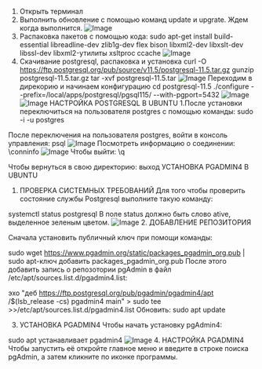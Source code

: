 1. Открыть терминал
2. Выполнить обновление с помощью команд update и upgrate. Ждем когда выполнится.
![Image](https://user-images.githubusercontent.com/113884916/205575293-8410e78e-90b7-4886-998a-c74570326f7c.png)
3. Распаковка пакетов с помощью кода:
sudo apt-get install build-essential libreadline-dev zlib1g-dev flex bison libxml2-dev libxslt-dev libssl-dev
libxml2-утилиты xsltproc ccache
![Image](https://user-images.githubusercontent.com/113884916/205577215-fb23c5a3-37c8-4234-999c-8bca87276ecb.png)
4. Скачивание postgresql, распаковка и установка
curl -O https://ftp.postgresql.org/pub/source/v11.5/postgresql-11.5.tar.gz
gunzip postgresql-11.5.tar.gz
tar -xvf postgresql-11.5.tar
![Image](https://user-images.githubusercontent.com/113884916/205635116-2b88cc3d-72a9-44e2-ab49-c8326bf9dcdc.png)
Переходим в дирекорию и начинаем конфигурацию
cd postgresql-11.5
./configure --prefix=/local/apps/postgresql/pgsql115/ --with-pgport=5432
![Image](https://user-images.githubusercontent.com/113884916/205636734-34837013-083b-4f54-9413-a2f8763d6b85.png)
![Image](https://user-images.githubusercontent.com/113884916/205637786-210d6ffa-a126-4806-b490-88a1f5aca107.png)
НАСТРОЙКА POSTGRESQL В UBUNTU
1.После установки переключиться на пользователя postgres с помощью команды:
sudo -i -u postgres

После переключения на пользователя postgres, войти в консоль управления:
psql
![Image](https://user-images.githubusercontent.com/113884916/205638890-d8b08cde-793d-4844-8bdf-af89bb387e8e.png)
Посмотреть информацию о соединении:
\conninfo
![Image](https://user-images.githubusercontent.com/113884916/205638997-407228c6-9e88-4dd1-9535-bcd3bf3bc859.png)
Чтобы выйти:
\q

Чтобы вернуться в свою директорию:
выход
   УСТАНОВКА PGADMIN4 В UBUNTU
1. ПРОВЕРКА СИСТЕМНЫХ ТРЕБОВАНИЙ
Для того чтобы проверить состояние службы Postgresql выполните такую команду:

systemctl status postgresql
В поле status должно быть слово ative, выделенное зеленым цветом.
![Image](https://user-images.githubusercontent.com/113884916/205639544-71f4327c-6bd7-4846-bffd-ac027d8d877a.png)
2. ДОБАВЛЕНИЕ РЕПОЗИТОРИЯ

Сначала установить публичный ключ при помощи команды:

sudo wget https://www.pgadmin.org/static/packages_pgadmin_org.pub | sudo apt-ключ добавить packages_pgadmin_org.pub
После этого добавить запись о репозотории pgAdmin в файл /etc/apt/sources.list.d/pgadmin4.list:

эхо "деб https://ftp.postgresql.org/pub/pgadmin/pgadmin4/apt /$(lsb_release -cs) pgadmin4 main" > sudo tee >>/etc/apt/sources.list.d/pgadmin4.list
Обновить:
sudo apt update

3. УСТАНОВКА PGADMIN4
Чтобы начать установку pgAdmin4:

sudo apt устанавливает pgadmin4
![Image](https://user-images.githubusercontent.com/113884916/205640705-8383414f-a0be-4529-a00f-e18620b94a80.png)
4. НАСТРОЙКА PGADMIN4
Чтобы запустить её откройте главное меню и введите в строке поиска pgAdmin, а затем кликните по иконке программы.





